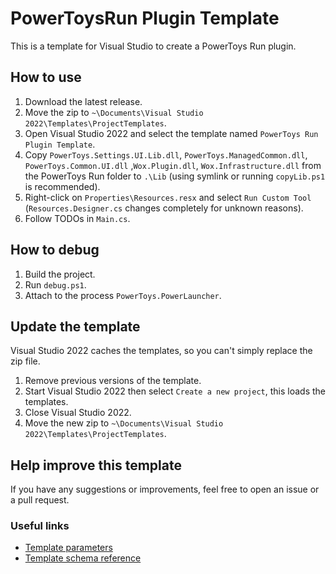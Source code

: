 # PowerToysRun Plugin Template

This is a template for Visual Studio to create a PowerToys Run plugin.

## How to use

1. Download the latest release.
2. Move the zip to `~\Documents\Visual Studio 2022\Templates\ProjectTemplates`.
3. Open Visual Studio 2022 and select the template named `PowerToys Run Plugin Template`.
4. Copy `PowerToys.Settings.UI.Lib.dll`, `PowerToys.ManagedCommon.dll`, `PowerToys.Common.UI.dll` ,`Wox.Plugin.dll`, `Wox.Infrastructure.dll` from the PowerToys Run folder to `.\Lib` (using symlink or running `copyLib.ps1` is recommended).
5. Right-click on `Properties\Resources.resx` and select `Run Custom Tool` (`Resources.Designer.cs` changes completely for unknown reasons).
6. Follow TODOs in `Main.cs`.

## How to debug

1. Build the project.
2. Run `debug.ps1`.
3. Attach to the process `PowerToys.PowerLauncher`.

## Update the template

Visual Studio 2022 caches the templates, so you can't simply replace the zip file.

1. Remove previous versions of the template.
2. Start Visual Studio 2022 then select `Create a new project`, this loads the templates.
3. Close Visual Studio 2022.
4. Move the new zip to `~\Documents\Visual Studio 2022\Templates\ProjectTemplates`.

## Help improve this template

If you have any suggestions or improvements, feel free to open an issue or a pull request.

### Useful links

- [Template parameters](https://learn.microsoft.com/en-us/visualstudio/ide/template-parameters?view=vs-2022)
- [Template schema reference](https://learn.microsoft.com/en-us/visualstudio/extensibility/visual-studio-template-schema-reference?view=vs-2022)
